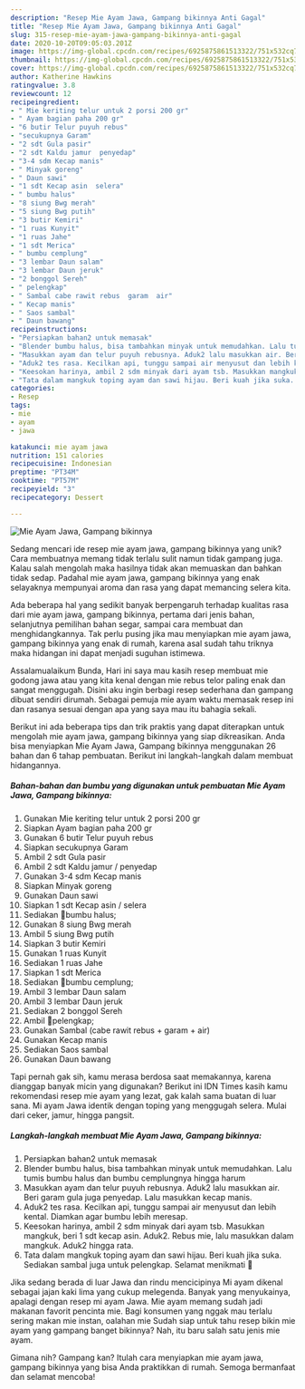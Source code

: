 ```yaml
---
description: "Resep Mie Ayam Jawa, Gampang bikinnya Anti Gagal"
title: "Resep Mie Ayam Jawa, Gampang bikinnya Anti Gagal"
slug: 315-resep-mie-ayam-jawa-gampang-bikinnya-anti-gagal
date: 2020-10-20T09:05:03.201Z
image: https://img-global.cpcdn.com/recipes/6925875861513322/751x532cq70/mie-ayam-jawa-gampang-bikinnya-foto-resep-utama.jpg
thumbnail: https://img-global.cpcdn.com/recipes/6925875861513322/751x532cq70/mie-ayam-jawa-gampang-bikinnya-foto-resep-utama.jpg
cover: https://img-global.cpcdn.com/recipes/6925875861513322/751x532cq70/mie-ayam-jawa-gampang-bikinnya-foto-resep-utama.jpg
author: Katherine Hawkins
ratingvalue: 3.8
reviewcount: 12
recipeingredient:
- " Mie keriting telur untuk 2 porsi 200 gr"
- " Ayam bagian paha 200 gr"
- "6 butir Telur puyuh rebus"
- "secukupnya Garam"
- "2 sdt Gula pasir"
- "2 sdt Kaldu jamur  penyedap"
- "3-4 sdm Kecap manis"
- " Minyak goreng"
- " Daun sawi"
- "1 sdt Kecap asin  selera"
- " bumbu halus"
- "8 siung Bwg merah"
- "5 siung Bwg putih"
- "3 butir Kemiri"
- "1 ruas Kunyit"
- "1 ruas Jahe"
- "1 sdt Merica"
- " bumbu cemplung"
- "3 lembar Daun salam"
- "3 lembar Daun jeruk"
- "2 bonggol Sereh"
- " pelengkap"
- " Sambal cabe rawit rebus  garam  air"
- " Kecap manis"
- " Saos sambal"
- " Daun bawang"
recipeinstructions:
- "Persiapkan bahan2 untuk memasak"
- "Blender bumbu halus, bisa tambahkan minyak untuk memudahkan. Lalu tumis bumbu halus dan bumbu cemplungnya hingga harum"
- "Masukkan ayam dan telur puyuh rebusnya. Aduk2 lalu masukkan air. Beri garam gula juga penyedap. Lalu masukkan kecap manis."
- "Aduk2 tes rasa. Kecilkan api, tunggu sampai air menyusut dan lebih kental. Diamkan agar bumbu lebih meresap."
- "Keesokan harinya, ambil 2 sdm minyak dari ayam tsb. Masukkan mangkuk, beri 1 sdt kecap asin. Aduk2. Rebus mie, lalu masukkan dalam mangkuk. Aduk2 hingga rata."
- "Tata dalam mangkuk toping ayam dan sawi hijau. Beri kuah jika suka. Sediakan sambal juga untuk pelengkap. Selamat menikmati 🎉"
categories:
- Resep
tags:
- mie
- ayam
- jawa

katakunci: mie ayam jawa 
nutrition: 151 calories
recipecuisine: Indonesian
preptime: "PT34M"
cooktime: "PT57M"
recipeyield: "3"
recipecategory: Dessert

---
```



![Mie Ayam Jawa, Gampang bikinnya](https://img-global.cpcdn.com/recipes/6925875861513322/751x532cq70/mie-ayam-jawa-gampang-bikinnya-foto-resep-utama.jpg)

Sedang mencari ide resep mie ayam jawa, gampang bikinnya yang unik? Cara membuatnya memang tidak terlalu sulit namun tidak gampang juga. Kalau salah mengolah maka hasilnya tidak akan memuaskan dan bahkan tidak sedap. Padahal mie ayam jawa, gampang bikinnya yang enak selayaknya mempunyai aroma dan rasa yang dapat memancing selera kita.

Ada beberapa hal yang sedikit banyak berpengaruh terhadap kualitas rasa dari mie ayam jawa, gampang bikinnya, pertama dari jenis bahan, selanjutnya pemilihan bahan segar, sampai cara membuat dan menghidangkannya. Tak perlu pusing jika mau menyiapkan mie ayam jawa, gampang bikinnya yang enak di rumah, karena asal sudah tahu triknya maka hidangan ini dapat menjadi suguhan istimewa.

Assalamualaikum Bunda, Hari ini saya mau kasih resep membuat mie godong jawa atau yang kita kenal dengan mie rebus telor paling enak dan sangat menggugah. Disini aku ingin berbagi resep sederhana dan gampang dibuat sendiri dirumah. Sebagai pemuja mie ayam waktu memasak resep ini dan rasanya sesuai dengan apa yang saya mau itu bahagia sekali.


Berikut ini ada beberapa tips dan trik praktis yang dapat diterapkan untuk mengolah mie ayam jawa, gampang bikinnya yang siap dikreasikan. Anda bisa menyiapkan Mie Ayam Jawa, Gampang bikinnya menggunakan 26 bahan dan 6 tahap pembuatan. Berikut ini langkah-langkah dalam membuat hidangannya.

<!--inarticleads1-->

##### Bahan-bahan dan bumbu yang digunakan untuk pembuatan Mie Ayam Jawa, Gampang bikinnya:

1. Gunakan  Mie keriting telur untuk 2 porsi 200 gr
1. Siapkan  Ayam bagian paha 200 gr
1. Gunakan 6 butir Telur puyuh rebus
1. Siapkan secukupnya Garam
1. Ambil 2 sdt Gula pasir
1. Ambil 2 sdt Kaldu jamur / penyedap
1. Gunakan 3-4 sdm Kecap manis
1. Siapkan  Minyak goreng
1. Gunakan  Daun sawi
1. Siapkan 1 sdt Kecap asin / selera
1. Sediakan  🍳bumbu halus;
1. Gunakan 8 siung Bwg merah
1. Ambil 5 siung Bwg putih
1. Siapkan 3 butir Kemiri
1. Gunakan 1 ruas Kunyit
1. Sediakan 1 ruas Jahe
1. Siapkan 1 sdt Merica
1. Sediakan  🍳bumbu cemplung;
1. Ambil 3 lembar Daun salam
1. Ambil 3 lembar Daun jeruk
1. Sediakan 2 bonggol Sereh
1. Ambil  🍳pelengkap;
1. Gunakan  Sambal (cabe rawit rebus + garam + air)
1. Gunakan  Kecap manis
1. Sediakan  Saos sambal
1. Gunakan  Daun bawang


Tapi pernah gak sih, kamu merasa berdosa saat memakannya, karena dianggap banyak micin yang digunakan? Berikut ini IDN Times kasih kamu rekomendasi resep mie ayam yang lezat, gak kalah sama buatan di luar sana. Mi ayam Jawa identik dengan toping yang menggugah selera. Mulai dari ceker, jamur, hingga pangsit. 

<!--inarticleads2-->

##### Langkah-langkah membuat Mie Ayam Jawa, Gampang bikinnya:

1. Persiapkan bahan2 untuk memasak
1. Blender bumbu halus, bisa tambahkan minyak untuk memudahkan. Lalu tumis bumbu halus dan bumbu cemplungnya hingga harum
1. Masukkan ayam dan telur puyuh rebusnya. Aduk2 lalu masukkan air. Beri garam gula juga penyedap. Lalu masukkan kecap manis.
1. Aduk2 tes rasa. Kecilkan api, tunggu sampai air menyusut dan lebih kental. Diamkan agar bumbu lebih meresap.
1. Keesokan harinya, ambil 2 sdm minyak dari ayam tsb. Masukkan mangkuk, beri 1 sdt kecap asin. Aduk2. Rebus mie, lalu masukkan dalam mangkuk. Aduk2 hingga rata.
1. Tata dalam mangkuk toping ayam dan sawi hijau. Beri kuah jika suka. Sediakan sambal juga untuk pelengkap. Selamat menikmati 🎉


Jika sedang berada di luar Jawa dan rindu mencicipinya Mi ayam dikenal sebagai jajan kaki lima yang cukup melegenda. Banyak yang menyukainya, apalagi dengan resep mi ayam Jawa. Mie ayam memang sudah jadi makanan favorit pencinta mie. Bagi konsumen yang nggak mau terlalu sering makan mie instan, oalahan mie Sudah siap untuk tahu resep bikin mie ayam yang gampang banget bikinnya? Nah, itu baru salah satu jenis mie ayam. 

Gimana nih? Gampang kan? Itulah cara menyiapkan mie ayam jawa, gampang bikinnya yang bisa Anda praktikkan di rumah. Semoga bermanfaat dan selamat mencoba!
